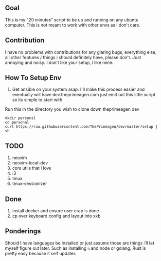 ## Goal
This is my "20 minutes" script to be up and running on any ubuntu computer.  This is not meant to work with other envs as i don't care.

## Contribution
I have no problems with contributions for any glaring bugs, everything else, all other features / things i should definitely have, please don't.  Just annoying and noisy.  I don't like your setup, i like mine.

## How To Setup Env
1. Get ansible on your system asap.  I'll make this process easier and eventually will have dev.theprimeagen.com just emit out this little script so its simple to start with

Run this in the directory you wish to clone down theprimeagen dev

```
mkdir personal
cd personal
curl https://raw.githubusercontent.com/ThePrimeagen/dev/master/setup | sh
```

## TODO

1. neovim
1. neovim-local-dev
1. core utils that i love
1. i3
1. tmux
1. tmux-sessionizer

## Done

1. Install docker and ensure user crap is done 
1. cp over keyboard config and layout into xkb

## Ponderings
Should I have languages be installed or just assume those are things i'll let myself figure out later.  Such as installing `n` and node or golang.  Rust is pretty easy because it self updates 


